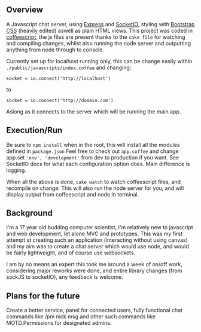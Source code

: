 ## Overview

A Javascript chat server, using [Express](http://expressjs.com) and [SocketIO](http://socket.io), styling with [Bootstrap CSS](http://twitter.github.com/bootstrap/) (heavily edited) aswell as plain HTML views.
This project was coded in [coffeescript](http://coffeescript.org), the js files are present thanks to the `cake file` for watching and compiling changes, whilst also running the node server and outputting anything from node through to console.

Currently set up for localhost running only, this can be change easily within `./public/javascripts/index.coffee` and changing:

	socket = io.connect('http://localhost')

to 

	socket = io.connect('http://domain.com')

Aslong as it connects to the server which will be running the main app.

## Execution/Run

Be sure to `npm install` when in the root, this will install all the modules defined in `package.json`
Feel free to check out `app.coffee` and change app.set `'env', 'development'` from dev to production if you want. See SocketIO docs for what each configuration option does. Main difference is logging.

When all the above is done, `cake watch` to watch coffeescript files, and recompile on change. This will also run the node server for you, and will display output from coffeescript and node in terminal.


## Background

I'm a 17 year old budding computer scientist, I'm relatively new to javascript and web development, let alone MVC and prototypes. This was my first attempt at creating such an application (interacting without using canvas) and my aim was to create a chat server which would use node, and would be fairly lightweight, and of course use websockets.

I am by no means an expert this took me around a week of on/off work, considering major reworks were done, and entire library changes (from sockJS to socketIO), any feedback is welcome.

## Plans for the future

Create a better service, panel for connected users, fully functional chat commands like /pm nick msg and other such commands like MOTD.Permissions for designated admins. 